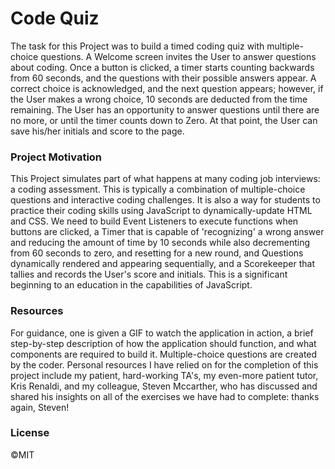 # Code Quiz

The task for this Project was to build a timed coding quiz with multiple-choice questions. A Welcome screen invites the User to answer questions about coding. Once a button is clicked, a timer starts counting backwards from 60 seconds, and the questions with their possible answers appear. A correct choice is acknowledged, and the next question appears; however, if the User makes a wrong choice, 10 seconds are deducted from the time remaining. The User has an opportunity to answer questions until there are no more, or until the timer counts down to Zero. At that point, the User can save his/her initials and score to the page.


### Project Motivation

This Project simulates part of what happens at many coding job interviews: a coding assessment. This is typically a combination of multiple-choice questions and interactive coding challenges. It is also a way for students to practice their coding skills using JavaScript to dynamically-update HTML and CSS. We need to build Event Listeners to execute functions when buttons are clicked, a Timer that is capable of 'recognizing' a wrong answer and reducing the amount of time by 10 seconds while also decrementing from 60 seconds to zero, and resetting for a new round, and Questions dynamically rendered and appearing sequentially, and a Scorekeeper that tallies and records the User's score and initials. This is a significant beginning to an education in the capabilities of JavaScript.


### Resources

For guidance, one is given a GIF to watch the application in action, a brief step-by-step description of how the application should function, and what components are required to build it. Multiple-choice questions are created by the coder. Personal resources I have relied on for the completion of this project include my patient, hard-working TA's, my even-more patient tutor, Kris Renaldi, and my colleague, Steven Mccarther, who has discussed and shared his insights on all of the exercises we have had to complete: thanks again, Steven!


### License

&copy;MIT
